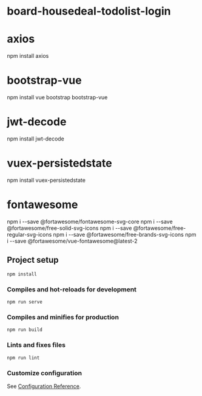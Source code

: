 # board-housedeal-todolist-login

# axios

npm install axios

# bootstrap-vue

npm install vue bootstrap bootstrap-vue

# jwt-decode

npm install jwt-decode

# vuex-persistedstate

npm install vuex-persistedstate

# fontawesome

npm i --save @fortawesome/fontawesome-svg-core
npm i --save @fortawesome/free-solid-svg-icons
npm i --save @fortawesome/free-regular-svg-icons
npm i --save @fortawesome/free-brands-svg-icons
npm i --save @fortawesome/vue-fontawesome@latest-2

## Project setup

```
npm install
```

### Compiles and hot-reloads for development

```
npm run serve
```

### Compiles and minifies for production

```
npm run build
```

### Lints and fixes files

```
npm run lint
```

### Customize configuration

See [Configuration Reference](https://cli.vuejs.org/config/).
